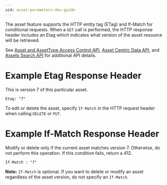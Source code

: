 ```yaml
---
uid: asset-parameters-dev-guide
---
```


The asset feature supports the HTTP entity tag (ETag) and If-Match for conditional requests. When a `GET` call is performed, the HTTP response header includes an Etag which indicates what version of the asset resource will be retrieved.

See [Asset and AssetType Access Control API](xref:AssetOrAssetTypeAccessControlAPI), [Asset Centric Data API](xref:AssetCentricDataAPI), and [Assets Search API](xref:AssetsSearchAPI) for additional API details.

# Example Etag Response Header
This is version 7 of this particular asset.

```
Etag: "7"
```

To edit or delete the asset, specify `If-Match` in the HTTP request header when calling `DELETE` or `PUT`.

# Example If-Match Response Header
Modify or delete only if the current asset matches version 7. Otherwise, do not perform this operation. If this condition fails, return a 412. 

```
If-Match : "7"
```

**Note:** `If-Match` is optional. If you want to delete or modify an asset regardless of the asset version, do not specify an `If-Match`.
